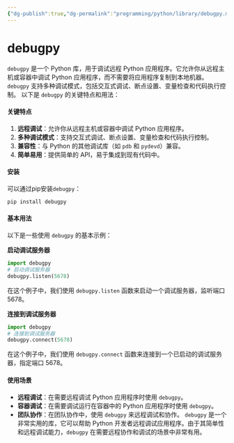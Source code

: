 ```yaml
---
{"dg-publish":true,"dg-permalink":"programming/python/library/debugpy.md","permalink":"/programming/python/library/debugpy.md/"}
---
```



# debugpy

`debugpy` 是一个 Python 库，用于调试远程 Python 应用程序。它允许你从远程主机或容器中调试 Python 应用程序，而不需要将应用程序复制到本地机器。`debugpy` 支持多种调试模式，包括交互式调试、断点设置、变量检查和代码执行控制。 以下是 `debugpy` 的关键特点和用法：

#### 关键特点

1. **远程调试**：允许你从远程主机或容器中调试 Python 应用程序。
2. **多种调试模式**：支持交互式调试、断点设置、变量检查和代码执行控制。
3. **兼容性**：与 Python 的其他调试库（如 `pdb` 和 `pydevd`）兼容。
4. **简单易用**：提供简单的 API，易于集成到现有代码中。

#### 安装

可以通过pip安装`debugpy`：

```bash
pip install debugpy
```

#### 基本用法

以下是一些使用 `debugpy` 的基本示例：

**启动调试服务器**

```python
import debugpy
# 启动调试服务器
debugpy.listen(5678)
```

在这个例子中，我们使用 `debugpy.listen` 函数来启动一个调试服务器，监听端口 5678。

**连接到调试服务器**

```python
import debugpy
# 连接到调试服务器
debugpy.connect(5678)
```

在这个例子中，我们使用 `debugpy.connect` 函数来连接到一个已启动的调试服务器，指定端口 5678。

#### 使用场景

* **远程调试**：在需要远程调试 Python 应用程序时使用 `debugpy`。
* **容器调试**：在需要调试运行在容器中的 Python 应用程序时使用 `debugpy`。
* **团队协作**：在团队协作中，使用 `debugpy` 来远程调试和协作。 `debugpy` 是一个非常实用的库，它可以帮助 Python 开发者远程调试应用程序。由于其简单性和远程调试能力，`debugpy` 在需要远程协作和调试的场景中非常有用。